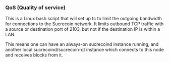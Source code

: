 ### QoS (Quality of service) ###

This is a Linux bash script that will set up tc to limit the outgoing bandwidth for connections to the Sucrecoin network. It limits outbound TCP traffic with a source or destination port of 2103, but not if the destination IP is within a LAN.

This means one can have an always-on sucrecoind instance running, and another local sucrecoind/sucrecoin-qt instance which connects to this node and receives blocks from it.
